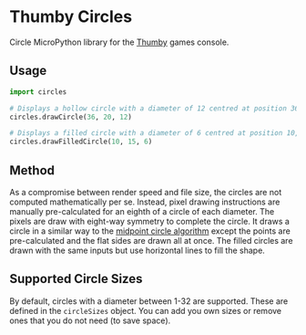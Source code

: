 # Thumby Circles
Circle MicroPython library for the [Thumby](https://thumby.us/) games console.

## Usage

```python
import circles

# Displays a hollow circle with a diameter of 12 centred at position 36,20.
circles.drawCircle(36, 20, 12)

# Displays a filled circle with a diameter of 6 centred at position 10,15.
circles.drawFilledCircle(10, 15, 6)
```

## Method
As a compromise between render speed and file size, the circles are not computed mathematically per se. Instead, pixel drawing instructions are manually pre-calculated for an eighth of a circle of each diameter. The pixels are draw with eight-way symmetry to complete the circle. It draws a circle in a similar way to the [midpoint circle algorithm](https://en.wikipedia.org/wiki/Midpoint_circle_algorithm) except the points are pre-calculated and the flat sides are drawn all at once. The filled circles are drawn with the same inputs but use horizontal lines to fill the shape.

## Supported Circle Sizes
By default, circles with a diameter between 1-32 are supported. These are defined in the `circleSizes` object. You can add you own sizes or remove ones that you do not need (to save space).
